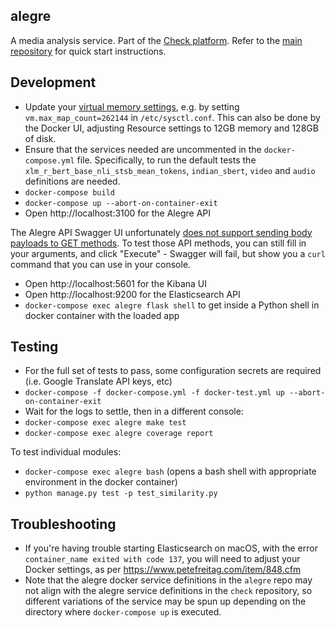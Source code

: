 alegre
------

A media analysis service. Part of the [Check platform](https://meedan.com/check). Refer to the [main repository](https://github.com/meedan/check) for quick start instructions.

## Development

- Update your [virtual memory settings](https://www.elastic.co/guide/en/elasticsearch/reference/current/docker.html), e.g. by setting `vm.max_map_count=262144` in `/etc/sysctl.conf`. This can also be done by the Docker UI, adjusting Resource settings to 12GB memory and 128GB of disk.  
- Ensure that the services needed are uncommented in the `docker-compose.yml` file.  Specifically, to run the default tests the `xlm_r_bert_base_nli_stsb_mean_tokens`, `indian_sbert`, `video` and `audio` definitions are needed.
- `docker-compose build`
- `docker-compose up --abort-on-container-exit`
- Open http://localhost:3100 for the Alegre API

The Alegre API Swagger UI unfortunately [does not support sending body payloads to GET methods](https://github.com/swagger-api/swagger-ui/issues/2136). To test those API methods, you can still fill in your arguments, and click "Execute" - Swagger will fail, but show you a `curl` command that you can use in your console.

- Open http://localhost:5601 for the Kibana UI
- Open http://localhost:9200 for the Elasticsearch API
- `docker-compose exec alegre flask shell` to get inside a Python shell in docker container with the loaded app

## Testing
- For the full set of tests to pass, some configuration secrets are required (i.e. Google Translate API keys, etc)
- `docker-compose -f docker-compose.yml -f docker-test.yml up --abort-on-container-exit`
- Wait for the logs to settle, then in a different console:
- `docker-compose exec alegre make test`
- `docker-compose exec alegre coverage report`

To test individual modules:
- `docker-compose exec alegre bash` (opens a bash shell with appropriate environment in the docker container)
- `python manage.py test -p test_similarity.py`

## Troubleshooting

- If you're having trouble starting Elasticsearch on macOS, with the error `container_name exited with code 137`, you will need to adjust your Docker settings, as per https://www.petefreitag.com/item/848.cfm
- Note that the alegre docker service definitions in the `alegre` repo may not align with the alegre service definitions in the `check` repository, so different variations of the service may be spun up depending on the directory where `docker-compose up` is executed. 